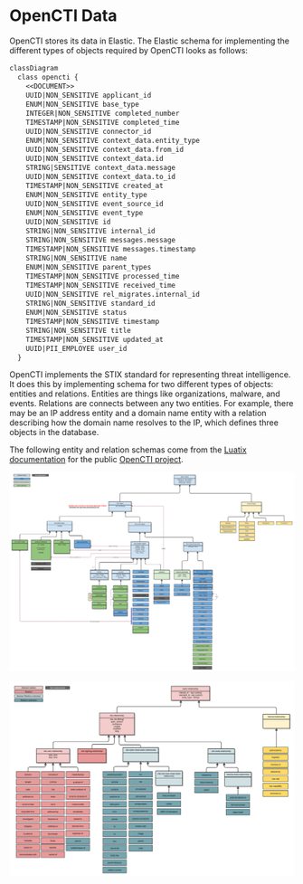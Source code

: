 # OpenCTI Data

OpenCTI stores its data in Elastic. The Elastic schema for implementing the different types of objects required by OpenCTI looks as follows:

```mermaid
classDiagram
  class opencti {
    <<DOCUMENT>>
    UUID|NON_SENSITIVE applicant_id
    ENUM|NON_SENSITIVE base_type
    INTEGER|NON_SENSITIVE completed_number
    TIMESTAMP|NON_SENSITIVE completed_time
    UUID|NON_SENSITIVE connector_id
    ENUM|NON_SENSITIVE context_data.entity_type
    UUID|NON_SENSITIVE context_data.from_id
    UUID|NON_SENSITIVE context_data.id
    STRING|SENSITIVE context_data.message
    UUID|NON_SENSITIVE context_data.to_id
    TIMESTAMP|NON_SENSITIVE created_at
    ENUM|NON_SENSITIVE entity_type
    UUID|NON_SENSITIVE event_source_id
    ENUM|NON_SENSITIVE event_type
    UUID|NON_SENSITIVE id
    STRING|NON_SENSITIVE internal_id
    STRING|NON_SENSITIVE messages.message
    TIMESTAMP|NON_SENSITIVE messages.timestamp
    STRING|NON_SENSITIVE name
    ENUM|NON_SENSITIVE parent_types
    TIMESTAMP|NON_SENSITIVE processed_time
    TIMESTAMP|NON_SENSITIVE received_time
    UUID|NON_SENSITIVE rel_migrates.internal_id
    STRING|NON_SENSITIVE standard_id
    ENUM|NON_SENSITIVE status
    TIMESTAMP|NON_SENSITIVE timestamp
    STRING|NON_SENSITIVE title
    TIMESTAMP|NON_SENSITIVE updated_at
    UUID|PII_EMPLOYEE user_id
  }
```

OpenCTI implements the STIX standard for representing threat intelligence. It does this by implementing schema for two different types of objects: entities and relations. Entities are things like organizations, malware, and events. Relations are connects between any two entities. For example, there may be an IP address entity and a domain name entity with a relation describing how the domain name resolves to the IP, which defines three objects in the database.

The following entity and relation schemas come from the [Luatix documentation](https://luatix.notion.site/Data-model-4427344d93a74fe194d5a52ce4a41a8d) for the public [OpenCTI project](https://github.com/OpenCTI-Platform/opencti).

![Entity](./diagrams/opencti_model_entities.png)

![Relation](./diagrams/opencti_model_relations.png)

